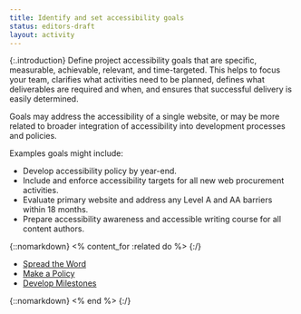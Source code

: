 ```yaml
---
title: Identify and set accessibility goals
status: editors-draft
layout: activity
---
```


{:.introduction}
Define project accessibility goals that are specific, measurable, achievable, relevant, and time-targeted. This helps to focus your team, clarifies what activities need to be planned, defines what deliverables are required and when, and ensures that successful delivery is easily determined.

Goals may address the accessibility of a single website, or may be more related to broader integration of accessibility into development processes and policies.

Examples goals might include:

* Develop accessibility policy by year-end.
* Include and enforce accessibility targets for all new web procurement activities.
* Evaluate primary website and address any Level A and AA barriers within 18 months.
* Prepare accessibility awareness and accessible writing course for all content authors.

{::nomarkdown}
<% content_for :related do %>
{:/}

* [Spread the Word](spread_the_word.html)
* [Make a Policy](../plan/make_a_policy.html)
* [Develop Milestones](../plan/develop_milestones.html)

{::nomarkdown}
<% end %>
{:/}
